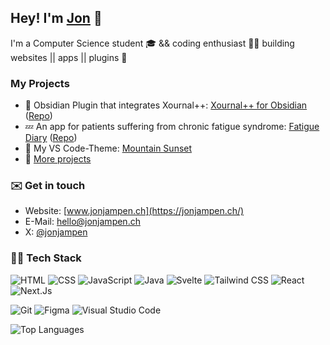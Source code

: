 <!-- **jonjampen/jonjampen** is a ✨ _special_ ✨ repository because its `README.md` (this file) appears on your GitHub profile. -->

## Hey! I'm [Jon](https://jonjampen.ch) 👋
I'm a Computer Science student 🎓 && coding enthusiast 🧑‍💻
building websites || apps || plugins 🚀


### My Projects
- 📝 Obsidian Plugin that integrates Xournal++: [Xournal++ for Obsidian](https://obsidian.md/plugins?id=xournalpp) ([Repo](https://github.com/jonjampen/obsidian-xournalpp))
- 💤 An app for patients suffering from chronic fatigue syndrome: [Fatigue Diary](https://fatiguediary.ch) ([Repo](https://github.com/jonjampen/fatiguediary))
- 🌄 My VS Code-Theme: [Mountain Sunset](https://github.com/jonjampen/mountain-sunset-vscode-theme)
- 🔗 [More projects](https://jonjampen.ch/projects)

### ✉️ Get in touch
- Website: [www.jonjampen.ch](https://jonjampen.ch/)
- E-Mail: [hello@jonjampen.ch](mailto:hello@jonjampen.ch)
- X: [@jonjampen](https://x.com/jonjampen)

### 👨‍💻 Tech Stack
<img src="https://img.shields.io/badge/-HTML-1C1C1C?logo=HTML5&logoColor=&style=for-the-badge" alt="HTML"/> <img src="https://img.shields.io/badge/-CSS-1C1C1C?logo=CSS3&logoColor=1572B6&style=for-the-badge" alt="CSS"/>
<img src="https://img.shields.io/badge/-JavaScript-1C1C1C?logo=Javascript&logoColor=&style=for-the-badge" alt="JavaScript"/>
<img src="https://img.shields.io/badge/-Java-1C1C1C?logo=openjdk&logoColor=&style=for-the-badge" alt="Java"/>
<img src="https://img.shields.io/badge/-Svelte-1C1C1C?logo=Svelte&logoColor=&style=for-the-badge" alt="Svelte"/>
<img src="https://img.shields.io/badge/-TailwindCSS-1C1C1C?logo=TailwindCSS&logoColor=&style=for-the-badge" alt="Tailwind CSS"/>
<img src="https://img.shields.io/badge/-React-1C1C1C?logo=React&logoColor=&style=for-the-badge" alt="React"/>
<img src="https://img.shields.io/badge/-Next.Js-1C1C1C?logo=NextDotJs&logoColor=&style=for-the-badge" alt="Next.Js"/>

<img src="https://img.shields.io/badge/-Git-1C1C1C?logo=Git&logoColor=&style=for-the-badge" alt="Git"/> <img src="https://img.shields.io/badge/-Figma-1C1C1C?logo=Figma&logoColor=&style=for-the-badge" alt="Figma"/>
<img src="https://img.shields.io/badge/-VS%20Code-1C1C1C?logo=Visual%20Studio%20Code&logoColor=007ACC&style=for-the-badge" alt="Visual Studio Code"/>

![Top Languages](https://github-readme-stats.vercel.app/api/top-langs/?username=jonjampen&layout=compact)
